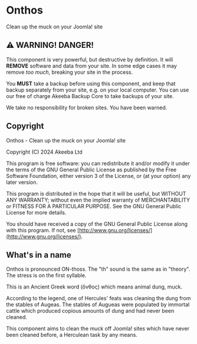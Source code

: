 # Onthos

Clean up the muck on your Joomla! site

## ⚠️ WARNING! DANGER!

This component is very powerful, but destructive by definition. It will **REMOVE** software and data from your site. In some edge cases it may remove _too much_, breaking your site in the process. 

You **MUST** take a backup before using this component, and keep that backup separately from your site, e.g. on your local computer. You can use our free of charge Akeeba Backup Core to take backups of your site.

We take no responsibility for broken sites. You have been warned.

## Copyright

Onthos - Clean up the muck on your Joomla! site

Copyright (C) 2024  Akeeba Ltd

This program is free software: you can redistribute it and/or modify it under the terms of the GNU General Public License as published by the Free Software Foundation, either version 3 of the License, or (at your option) any later version.

This program is distributed in the hope that it will be useful, but WITHOUT ANY WARRANTY; without even the implied warranty of MERCHANTABILITY or FITNESS FOR A PARTICULAR PURPOSE. See the GNU General Public License for more details.

You should have received a copy of the GNU General Public License along with this program.  If not, see [http://www.gnu.org/licenses/](http://www.gnu.org/licenses/).

## What's in a name

Onthos is pronounced ON-thoss. The "th" sound is the same as in "theory". The stress is on the first syllable.

This is an Ancient Greek word (ὄνθος) which means animal dung, muck.

According to the legend, one of Hercules' feats was cleaning the dung from the stables of Augeas. The stables of Augueas were populated by immortal cattle which produced copious amounts of dung and had never been cleaned.

This component aims to clean the muck off Joomla! sites which have never been cleaned before, a Herculean task by any means.